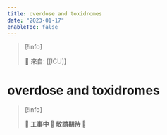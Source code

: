 ```yaml
---
title: overdose and toxidromes
date: "2023-01-17"
enableToc: false
---
```


> [!info]
>
> 🌱 來自: [[ICU]]

# overdose and toxidromes

> [!info]
>
> **👷 工事中 🌱 敬請期待 🚧**


